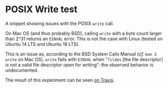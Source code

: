 # POSIX Write test

A snippet showing issues with the POSIX `write` call.

On Mac OS (and thus probably BSD), calling `write` with a byte count larger than 2^31 returns an `EINVAL` error.
This is not the case with Linux (tested on Ubuntu 14 LTS and Ubuntu 18 LTS).

This is an issue as, according to the BSD System Calls Manual (*cf.* `man 2 write` on Mac OS), `write` fails with `EINVAL` when "`fildes` [the file descriptor] is not a valid file descriptor open for writing": the observed behavior is undocumented.

The result of this experiment can be seen [on Travis](<https://travis-ci.org/rbost/posix_write>).